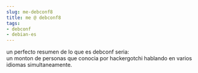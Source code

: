 ```yaml
---
slug: me-debconf8  
title: me @ debconf8  
tags:  
- debconf  
- debian-es  
---
```

  
un perfecto resumen de lo que es debconf seria:    
un monton de personas que conocia por hackergotchi hablando en varios idiomas simultaneamente.  
